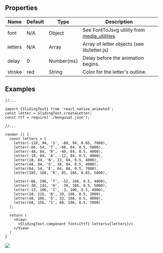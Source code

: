 
## Properties
Name                | Default                  |  Type      | Description
--------------------|--------------------------|------------|------------------------------------------------
font                | N/A                      | Object     | See FontToJsvg utility from [media_utilities](https://github.com/Introvertuous/media_utilities).
letters             | N/A                      | Array      | Array of letter objects (see lib/letter.js)
delay               | 0                        | Number(ms) | Delay before the animation begins.
stroke              | red                      | String     | Color for the letter's outline.

## Examples
```
//...

import {SlidingText} from 'react_native_animated';
const letter = SlidingText.createLetter;
const ttf = require('./benguiat.json');

//...

render () {
  const letters = [
    letter(-118, 94, 'S', -88, 94, 0.65, 7000),
    letter(-60, 54, 'T', -60, 84, 0.5, 5000),
    letter(-48, 84, 'R', -40, 84, 0.5, 4000),
    letter(-18, 84, 'A', -12, 84, 0.5, 4000),
    letter(18, 84, 'N', 13, 84, 0.5, 4000),
    letter(48, 84, 'G', 38, 84, 0.5, 4000),
    letter(64, 54, 'E', 64, 84, 0.5, 7000),
    letter(105, 166, 'R', 85, 166, 0.65, 5000),

    letter(-66, 106, 'T', -52, 106, 0.5, 4000),
    letter(-30, 141, 'H', -30, 106, 0.5, 5000),
    letter(-13, 106, 'I', -3, 106, 0.5, 4000),
    letter(10, 116, 'N', 10, 106, 0.5, 3000),
    letter(48, 106, 'G', 33, 106, 0.5, 4000),
    letter(60, 156, 'S', 60, 106, 0.5, 7000)
  ];

  return (
    <View>
      <SlidingText.component font={ttf} letters={letters}/>
    </View>
  )
}

```
![](https://github.com/Introvertuous/react_native_animated/blob/master/src/sliding_text/assets/demo.gif?raw=true)
